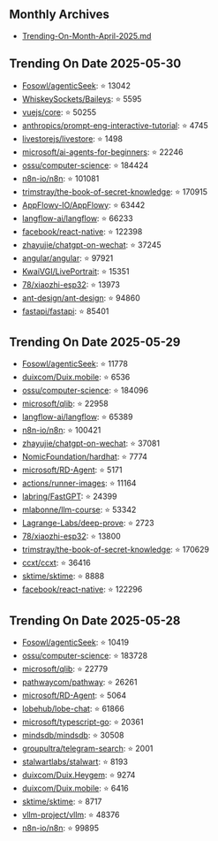 ## Monthly Archives

- [Trending-On-Month-April-2025.md](./Trending-On-Month-April-2025.md)

## Trending On Date 2025-05-30

- [Fosowl/agenticSeek](https://github.com/Fosowl/agenticSeek): ⭐ 13042 
- [WhiskeySockets/Baileys](https://github.com/WhiskeySockets/Baileys): ⭐ 5595 
- [vuejs/core](https://github.com/vuejs/core): ⭐ 50255 
- [anthropics/prompt-eng-interactive-tutorial](https://github.com/anthropics/prompt-eng-interactive-tutorial): ⭐ 4745 
- [livestorejs/livestore](https://github.com/livestorejs/livestore): ⭐ 1498 
- [microsoft/ai-agents-for-beginners](https://github.com/microsoft/ai-agents-for-beginners): ⭐ 22246 
- [ossu/computer-science](https://github.com/ossu/computer-science): ⭐ 184424 
- [n8n-io/n8n](https://github.com/n8n-io/n8n): ⭐ 101081 
- [trimstray/the-book-of-secret-knowledge](https://github.com/trimstray/the-book-of-secret-knowledge): ⭐ 170915 
- [AppFlowy-IO/AppFlowy](https://github.com/AppFlowy-IO/AppFlowy): ⭐ 63442 
- [langflow-ai/langflow](https://github.com/langflow-ai/langflow): ⭐ 66233 
- [facebook/react-native](https://github.com/facebook/react-native): ⭐ 122398 
- [zhayujie/chatgpt-on-wechat](https://github.com/zhayujie/chatgpt-on-wechat): ⭐ 37245 
- [angular/angular](https://github.com/angular/angular): ⭐ 97921 
- [KwaiVGI/LivePortrait](https://github.com/KwaiVGI/LivePortrait): ⭐ 15351 
- [78/xiaozhi-esp32](https://github.com/78/xiaozhi-esp32): ⭐ 13973 
- [ant-design/ant-design](https://github.com/ant-design/ant-design): ⭐ 94860 
- [fastapi/fastapi](https://github.com/fastapi/fastapi): ⭐ 85401 

## Trending On Date 2025-05-29

- [Fosowl/agenticSeek](https://github.com/Fosowl/agenticSeek): ⭐ 11778 
- [duixcom/Duix.mobile](https://github.com/duixcom/Duix.mobile): ⭐ 6536 
- [ossu/computer-science](https://github.com/ossu/computer-science): ⭐ 184096 
- [microsoft/qlib](https://github.com/microsoft/qlib): ⭐ 22958 
- [langflow-ai/langflow](https://github.com/langflow-ai/langflow): ⭐ 65389 
- [n8n-io/n8n](https://github.com/n8n-io/n8n): ⭐ 100421 
- [zhayujie/chatgpt-on-wechat](https://github.com/zhayujie/chatgpt-on-wechat): ⭐ 37081 
- [NomicFoundation/hardhat](https://github.com/NomicFoundation/hardhat): ⭐ 7774 
- [microsoft/RD-Agent](https://github.com/microsoft/RD-Agent): ⭐ 5171 
- [actions/runner-images](https://github.com/actions/runner-images): ⭐ 11164 
- [labring/FastGPT](https://github.com/labring/FastGPT): ⭐ 24399 
- [mlabonne/llm-course](https://github.com/mlabonne/llm-course): ⭐ 53342 
- [Lagrange-Labs/deep-prove](https://github.com/Lagrange-Labs/deep-prove): ⭐ 2723 
- [78/xiaozhi-esp32](https://github.com/78/xiaozhi-esp32): ⭐ 13800 
- [trimstray/the-book-of-secret-knowledge](https://github.com/trimstray/the-book-of-secret-knowledge): ⭐ 170629 
- [ccxt/ccxt](https://github.com/ccxt/ccxt): ⭐ 36416 
- [sktime/sktime](https://github.com/sktime/sktime): ⭐ 8888 
- [facebook/react-native](https://github.com/facebook/react-native): ⭐ 122296 

## Trending On Date 2025-05-28

- [Fosowl/agenticSeek](https://github.com/Fosowl/agenticSeek): ⭐ 10419 
- [ossu/computer-science](https://github.com/ossu/computer-science): ⭐ 183728 
- [microsoft/qlib](https://github.com/microsoft/qlib): ⭐ 22779 
- [pathwaycom/pathway](https://github.com/pathwaycom/pathway): ⭐ 26261 
- [microsoft/RD-Agent](https://github.com/microsoft/RD-Agent): ⭐ 5064 
- [lobehub/lobe-chat](https://github.com/lobehub/lobe-chat): ⭐ 61866 
- [microsoft/typescript-go](https://github.com/microsoft/typescript-go): ⭐ 20361 
- [mindsdb/mindsdb](https://github.com/mindsdb/mindsdb): ⭐ 30508 
- [groupultra/telegram-search](https://github.com/groupultra/telegram-search): ⭐ 2001 
- [stalwartlabs/stalwart](https://github.com/stalwartlabs/stalwart): ⭐ 8193 
- [duixcom/Duix.Heygem](https://github.com/duixcom/Duix.Heygem): ⭐ 9274 
- [duixcom/Duix.mobile](https://github.com/duixcom/Duix.mobile): ⭐ 6416 
- [sktime/sktime](https://github.com/sktime/sktime): ⭐ 8717 
- [vllm-project/vllm](https://github.com/vllm-project/vllm): ⭐ 48376 
- [n8n-io/n8n](https://github.com/n8n-io/n8n): ⭐ 99895